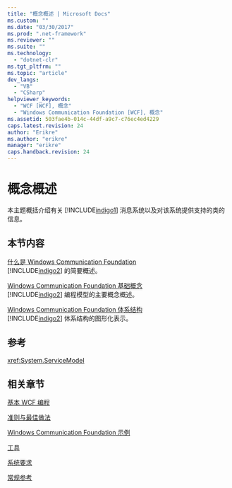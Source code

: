 ```yaml
---
title: "概念概述 | Microsoft Docs"
ms.custom: ""
ms.date: "03/30/2017"
ms.prod: ".net-framework"
ms.reviewer: ""
ms.suite: ""
ms.technology: 
  - "dotnet-clr"
ms.tgt_pltfrm: ""
ms.topic: "article"
dev_langs: 
  - "VB"
  - "CSharp"
helpviewer_keywords: 
  - "WCF [WCF], 概念"
  - "Windows Communication Foundation [WCF], 概念"
ms.assetid: 503fae4b-014c-44df-a9c7-c76ec4ed4229
caps.latest.revision: 24
author: "Erikre"
ms.author: "erikre"
manager: "erikre"
caps.handback.revision: 24
---
```

# 概念概述
本主题概括介绍有关 [!INCLUDE[indigo1](../../../includes/indigo1-md.md)] 消息系统以及对该系统提供支持的类的信息。  
  
## 本节内容  
 [什么是 Windows Communication Foundation](../../../docs/framework/wcf/whats-wcf.md)  
 [!INCLUDE[indigo2](../../../includes/indigo2-md.md)] 的简要概述。  
  
 [Windows Communication Foundation 基础概念](../../../docs/framework/wcf/fundamental-concepts.md)  
 [!INCLUDE[indigo2](../../../includes/indigo2-md.md)] 编程模型的主要概念概述。  
  
 [Windows Communication Foundation 体系结构](../../../docs/framework/wcf/architecture.md)  
 [!INCLUDE[indigo2](../../../includes/indigo2-md.md)] 体系结构的图形化表示。  
  
## 参考  
 <xref:System.ServiceModel>  
  
## 相关章节  
 [基本 WCF 编程](../../../docs/framework/wcf/basic-wcf-programming.md)  
  
 [准则与最佳做法](../../../docs/framework/wcf/guidelines-and-best-practices.md)  
  
 [Windows Communication Foundation 示例](../../../docs/framework/wcf/samples/index.md)  
  
 [工具](../../../docs/framework/wcf/diagnostics/exceptions-reference/tools.md)  
  
 [系统要求](../../../docs/framework/wcf/wcf-system-requirements.md)  
  
 [常规参考](../../../docs/framework/wcf/general-reference.md)